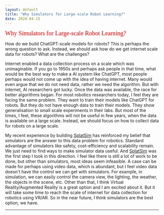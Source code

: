 ```yaml
---
layout: default
title: "Why Simulators for Large-scale Robot Learning?"
date: 2024-04-15
---
```



<span style="color:red;font-family:verdana;font-size:20px"> Why Simulators for Large-scale Robot Learning?</span>

How do we build ChatGPT-scale models for robots? This is perhaps the wrong question to ask. Instead, we should ask how do we get internet scale data for robots? What are the challenges?

Internet enabled a data collection process on a scale which was unimaginable. If you go to 1950s and perhaps ask people in that time, what would be the best way to make a AI system like ChatGPT, most people perhaps would not come up with the idea of having internet. Many would even argue that we do not need data, rather we need the algorithm. But with internet, AI researchers got lucky. Once the data was available, the race for better algorithms began. For most robotics researchers today, I feel they are facing the same problem. They want to train their models like ChatGPT for robots. But they do not have enough data to train their models. They show generalisation to small scale experiments in their labs. But most of the times, I feel, these algorithms will not be useful in few years, when the data is available on a large scale. Instead, we should focus on how to collect data for robots on a large scale.

My recent experience by building <a href="https://splatsim.github.io">SplatSim</a> has reinforced my belief that simulators are the answer to this data problem for robotics. Standard advantage of simulators like safety, cost-efficiency and scalability remain. We just need to find ways to make simulator data useful. And <a href="https://splatsim.github.io">SplatSim</a> was the first step I took in this direction. I feel like there is still a lot of work to be done, but other than simulators, most ideas seem infeasible. A case can be made for perhaps using video data, which is abundant, but I feel video data doesn't have the control we can get with simulators. For example, in simulation, we can easily control the camera view, the lighting, the weather, the objects in the scene, etc. Other than that, I think Virtual Reality/Augmented Reality is a great option and I am excited about it. But it will take some time to reach the scale of internet for data collection for robotics using VR/AR. So in the near future, I think simulators are the best option, we have.



---
